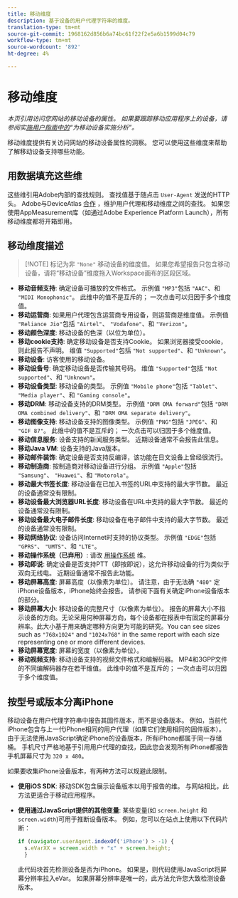 ```yaml
---
title: 移动维度
description: 基于设备的用户代理字符串的维度。
translation-type: tm+mt
source-git-commit: 1968162d856b6a74bc61f22f2e5a6b1599d04c79
workflow-type: tm+mt
source-wordcount: '892'
ht-degree: 4%

---
```



# 移动维度

*本页引用访问您网站的移动设备的属性。 如果要跟踪移动应用程序上的设备，请参阅实[施用户指南中的](/help/implement/mobile-device-sdk.md)“为移动设备实施分析”。*

移动维度提供有关访问网站的移动设备属性的洞察。 您可以使用这些维度来帮助了解移动设备支持哪些功能。

## 用数据填充这些维

这些维引用Adobe内部的查找规则。 查找值基于随点击 `User-Agent` 发送的HTTP头。 Adobe与DeviceAtlas [合作](https://deviceatlas.com/) ，维护用户代理和移动维度之间的查找。 如果您使用AppMeasurement库（如通过Adobe Experience Platform Launch），所有移动维度都将开箱即用。

## 移动维度描述

>[!NOTE] 标记为非 `"None"` 移动设备的维度值。 如果您希望报告只包含移动设备，请将“移动设备”维度拖入Workspace画布的区段区域。

* **移动音频支持**: 确定设备可播放的文件格式。 示例值 `"MP3"`包括 `"AAC"`、和 `"MIDI Monophonic"`。 此维中的值不是互斥的； 一次点击可以归因于多个维度值。
* **移动运营商**: 如果用户代理包含运营商专用设备，则运营商是维度值。 示例值 `"Reliance Jio"`包括 `"Airtel"`、 `"Vodafone"`、和 `"Verizon"`。
* **移动颜色深度**: 移动设备的色深（以位为单位）。
* **移动cookie支持**: 确定移动设备是否支持Cookie。 如果浏览器接受cookie，则此报告不声明。 维值 `"Supported"`包括 `"Not supported"`、和 `"Unknown"`。
* **移动设备**: 访客使用的移动设备。
* **移动设备号**: 确定移动设备是否传输其号码。 维值 `"Supported"`包括 `"Not supported"`、和 `"Unknown"`。
* **移动设备类型**: 移动设备的类型。 示例值 `"Mobile phone"`包括 `"Tablet"`、 `"Media player"`、和 `"Gaming console"`。
* **移动DRM**: 移动设备支持的DRM类型。 示例值 `"DRM OMA forward"`包括 `"DRM OMA combined delivery"`、和 `"DRM OMA separate delivery"`。
* **移动图像支持**: 移动设备支持的图像类型。 示例值 `"PNG"`包括 `"JPEG"`、和 `"GIF 87"`。 此维中的值不是互斥的； 一次点击可以归因于多个维度值。
* **移动信息服务**: 设备支持的新闻服务类型。 近期设备通常不会报告此信息。
* **移动Java VM**: 设备支持的Java版本。
* **移动邮件装饰**: 确定设备是否支持反编译，该功能在日文设备上曾经很流行。
* **移动制造商**: 按制造商对移动设备进行分组。 示例值 `"Apple"`包括 `"Samsung"`、 `"Huawei"`、和 `"Motorola"`。
* **移动最大书签长度**: 移动设备在已加入书签的URL中支持的最大字节数。 最近的设备通常没有限制。
* **移动设备最大浏览器URL长度**: 移动设备在URL中支持的最大字节数。 最近的设备通常没有限制。
* **移动设备最大电子邮件长度**: 移动设备在电子邮件中支持的最大字节数。 最近的设备通常没有限制。
* **移动网络协议**: 设备访问Internet时支持的协议类型。 示例值 `"EDGE"`包括 `"GPRS"`、 `"UMTS"`、和 `"LTE"`。
* **移动操作系统（已弃用）**: 请改 [用操作系统](operating-systems.md) 维。
* **移动即说**: 确定设备是否支持PTT（即按即说），这允许移动设备的行为类似于双向无线电。 近期设备通常不报告此功能。
* **移动屏幕高度**: 屏幕高度（以像素为单位）。 请注意，由于无法确 `"480"` 定iPhone设备版本，iPhone始终会报告。 请参阅下面有关确定iPhone设备版本的部分。
* **移动屏幕大小**: 移动设备的完整尺寸（以像素为单位）。 报告的屏幕大小不指示设备的方向。无论采用何种屏幕方向，每个设备都在报表中有固定的屏幕分辨率。此大小基于用来确定哪种方向更为可能的研究。You can see sizes such as `"768x1024"` and `"1024x768"` in the same report with each size representing one or more different devices.
* **移动屏幕宽度**: 屏幕的宽度（以像素为单位）。
* **移动视频支持**: 移动设备支持的视频文件格式和编解码器。 MP4和3GPP文件的不同编解码器存在若干维值。 此维中的值不是互斥的； 一次点击可以归因于多个维度值。

## 按型号或版本分离iPhone

移动设备在用户代理字符串中报告其固件版本，而不是设备版本。 例如，当前代iPhone包含与上一代iPhone相同的用户代理（如果它们使用相同的固件版本）。 由于无法使用JavaScript确定iPhone的设备版本，所有iPhone都属于同一存储桶。 手机尺寸严格地基于引用用户代理的查找，因此您会发现所有iPhone都报告手机屏幕尺寸为 `320 x 480`。

如果要收集iPhone设备版本，有两种方法可以规避此限制。

* **使用iOS SDK**: 移动SDK包含展示设备版本以用于报告的维。 与网站相比，此方法更适合于移动应用程序。
* **使用通过JavaScript提供的其他变量**: 某些变量(如 `screen.height` 和 `screen.width`)可用于推断设备版本。 例如，您可以在站点上使用以下代码片断：

   ```js
   if (navigator.userAgent.indexOf('iPhone') > -1) {
     s.eVarXX = screen.width + "x" + screen.height;
     }
   ```

   此代码块首先检测设备是否为iPhone。 如果是，则代码使用JavaScript将屏幕分辨率拉入eVar。 如果屏幕分辨率是唯一的，此方法允许您大致检测设备版本。

